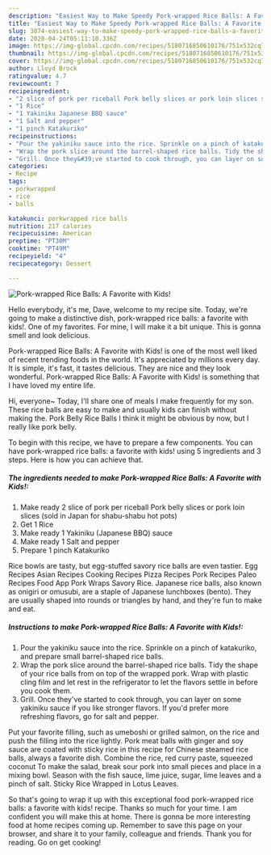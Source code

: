 ```yaml
---
description: "Easiest Way to Make Speedy Pork-wrapped Rice Balls: A Favorite with Kids!"
title: "Easiest Way to Make Speedy Pork-wrapped Rice Balls: A Favorite with Kids!"
slug: 3074-easiest-way-to-make-speedy-pork-wrapped-rice-balls-a-favorite-with-kids
date: 2020-04-24T05:11:10.336Z
image: https://img-global.cpcdn.com/recipes/5180716850610176/751x532cq70/pork-wrapped-rice-balls-a-favorite-with-kids-recipe-main-photo.jpg
thumbnail: https://img-global.cpcdn.com/recipes/5180716850610176/751x532cq70/pork-wrapped-rice-balls-a-favorite-with-kids-recipe-main-photo.jpg
cover: https://img-global.cpcdn.com/recipes/5180716850610176/751x532cq70/pork-wrapped-rice-balls-a-favorite-with-kids-recipe-main-photo.jpg
author: Lloyd Brock
ratingvalue: 4.7
reviewcount: 7
recipeingredient:
- "2 slice of pork per riceball Pork belly slices or pork loin slices sold in Japan for shabushabu hot pots"
- "1 Rice"
- "1 Yakiniku Japanese BBQ sauce"
- "1 Salt and pepper"
- "1 pinch Katakuriko"
recipeinstructions:
- "Pour the yakiniku sauce into the rice. Sprinkle on a pinch of katakuriko, and prepare small barrel-shaped rice balls."
- "Wrap the pork slice around the barrel-shaped rice balls. Tidy the shape of your rice balls from on top of the wrapped pork. Wrap with plastic cling film and let rest in the refrigerator to let the flavors settle in before you cook them."
- "Grill. Once they&#39;ve started to cook through, you can layer on some yakiniku sauce if you like stronger flavors. If you&#39;d prefer more refreshing flavors, go for salt and pepper."
categories:
- Recipe
tags:
- porkwrapped
- rice
- balls

katakunci: porkwrapped rice balls 
nutrition: 217 calories
recipecuisine: American
preptime: "PT30M"
cooktime: "PT49M"
recipeyield: "4"
recipecategory: Dessert

---
```



![Pork-wrapped Rice Balls: A Favorite with Kids!](https://img-global.cpcdn.com/recipes/5180716850610176/751x532cq70/pork-wrapped-rice-balls-a-favorite-with-kids-recipe-main-photo.jpg)

Hello everybody, it's me, Dave, welcome to my recipe site. Today, we're going to make a distinctive dish, pork-wrapped rice balls: a favorite with kids!. One of my favorites. For mine, I will make it a bit unique. This is gonna smell and look delicious.

Pork-wrapped Rice Balls: A Favorite with Kids! is one of the most well liked of recent trending foods in the world. It's appreciated by millions every day. It is simple, it's fast, it tastes delicious. They are nice and they look wonderful. Pork-wrapped Rice Balls: A Favorite with Kids! is something that I have loved my entire life.

Hi, everyone~ Today, I&#39;ll share one of meals I make frequently for my son. These rice balls are easy to make and usually kids can finish without making the. Pork Belly Rice Balls I think it might be obvious by now, but I really like pork belly.


To begin with this recipe, we have to prepare a few components. You can have pork-wrapped rice balls: a favorite with kids! using 5 ingredients and 3 steps. Here is how you can achieve that.

<!--inarticleads1-->

##### The ingredients needed to make Pork-wrapped Rice Balls: A Favorite with Kids!:

1. Make ready 2 slice of pork per riceball Pork belly slices or pork loin slices (sold in Japan for shabu-shabu hot pots)
1. Get 1 Rice
1. Make ready 1 Yakiniku (Japanese BBQ) sauce
1. Make ready 1 Salt and pepper
1. Prepare 1 pinch Katakuriko


Rice bowls are tasty, but egg-stuffed savory rice balls are even tastier. Egg Recipes Asian Recipes Cooking Recipes Pizza Recipes Pork Recipes Paleo Recipes Food App Pork Wraps Savory Rice. Japanese rice balls, also known as onigiri or omusubi, are a staple of Japanese lunchboxes (bento). They are usually shaped into rounds or triangles by hand, and they&#39;re fun to make and eat. 

<!--inarticleads2-->

##### Instructions to make Pork-wrapped Rice Balls: A Favorite with Kids!:

1. Pour the yakiniku sauce into the rice. Sprinkle on a pinch of katakuriko, and prepare small barrel-shaped rice balls.
1. Wrap the pork slice around the barrel-shaped rice balls. Tidy the shape of your rice balls from on top of the wrapped pork. Wrap with plastic cling film and let rest in the refrigerator to let the flavors settle in before you cook them.
1. Grill. Once they&#39;ve started to cook through, you can layer on some yakiniku sauce if you like stronger flavors. If you&#39;d prefer more refreshing flavors, go for salt and pepper.


Put your favorite filling, such as umeboshi or grilled salmon, on the rice and push the filling into the rice lightly. Pork meat balls with ginger and soy sauce are coated with sticky rice in this recipe for Chinese steamed rice balls, always a favorite dish. Combine the rice, red curry paste, squeezed coconut To make the salad, break sour pork into small pieces and place in a mixing bowl. Season with the fish sauce, lime juice, sugar, lime leaves and a pinch of salt. Sticky Rice Wrapped in Lotus Leaves. 

So that's going to wrap it up with this exceptional food pork-wrapped rice balls: a favorite with kids! recipe. Thanks so much for your time. I am confident you will make this at home. There is gonna be more interesting food at home recipes coming up. Remember to save this page on your browser, and share it to your family, colleague and friends. Thank you for reading. Go on get cooking!
